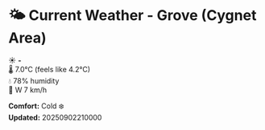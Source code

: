 # 🌤️ Current Weather - Grove (Cygnet Area)

☀️ **-**  
🌡️ 7.0°C (feels like 4.2°C)  
💧 78% humidity  
💨 W 7 km/h  

**Comfort:** Cold ❄️  
**Updated:** 20250902210000
